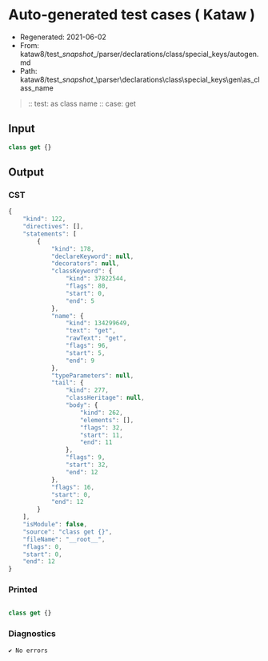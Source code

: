 # Auto-generated test cases ( Kataw )
- Regenerated: 2021-06-02
- From: kataw8/test\__snapshot__/parser/declarations/class/special_keys/autogen.md
- Path: kataw8/test\__snapshot__\parser\declarations\class\special_keys\gen\as_class_name
> :: test: as class name
> :: case: get
## Input

`````js
class get {}
`````
## Output

### CST

```javascript
{
    "kind": 122,
    "directives": [],
    "statements": [
        {
            "kind": 178,
            "declareKeyword": null,
            "decorators": null,
            "classKeyword": {
                "kind": 37822544,
                "flags": 80,
                "start": 0,
                "end": 5
            },
            "name": {
                "kind": 134299649,
                "text": "get",
                "rawText": "get",
                "flags": 96,
                "start": 5,
                "end": 9
            },
            "typeParameters": null,
            "tail": {
                "kind": 277,
                "classHeritage": null,
                "body": {
                    "kind": 262,
                    "elements": [],
                    "flags": 32,
                    "start": 11,
                    "end": 11
                },
                "flags": 9,
                "start": 32,
                "end": 12
            },
            "flags": 16,
            "start": 0,
            "end": 12
        }
    ],
    "isModule": false,
    "source": "class get {}",
    "fileName": "__root__",
    "flags": 0,
    "start": 0,
    "end": 12
}
```

### Printed

```javascript

class get {}
```

### Diagnostics

```javascript
✔ No errors
```

